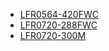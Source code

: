 * [LFR0564-420FWC](lfr0564-420fwc/LFR0564-420FWC.md)
* [LFR0720-288FWC](lfr0720-288fwc/LFR0720-288FWC.md)
* [LFR0720-300M](lfr0720-300m/LFR0720-300M.md)

